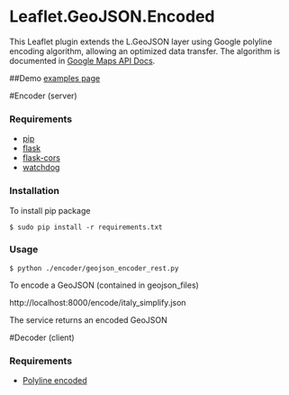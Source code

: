 # Leaflet.GeoJSON.Encoded

This Leaflet plugin extends the L.GeoJSON layer using Google polyline encoding algorithm, allowing an optimized data transfer.
The algorithm is documented in [Google Maps API Docs](https://developers.google.com/maps/documentation/utilities/polylinealgorithm).

##Demo
[examples page](examples/)

#Encoder (server)

### Requirements
- [pip](https://pip.pypa.io/en/latest/installing.html)
- [flask](http://flask.pocoo.org/)
- [flask-cors](http://flask-cors.readthedocs.org/en/latest/)
- [watchdog](https://pypi.python.org/pypi/watchdog)

### Installation

To install pip package

```
$ sudo pip install -r requirements.txt
```

### Usage

```
$ python ./encoder/geojson_encoder_rest.py
```

To encode a GeoJSON (contained in geojson_files)

http://localhost:8000/encode/italy_simplify.json

The service returns an encoded GeoJSON

#Decoder (client)
### Requirements
- [Polyline encoded](https://github.com/jieter/Leaflet.encoded)

